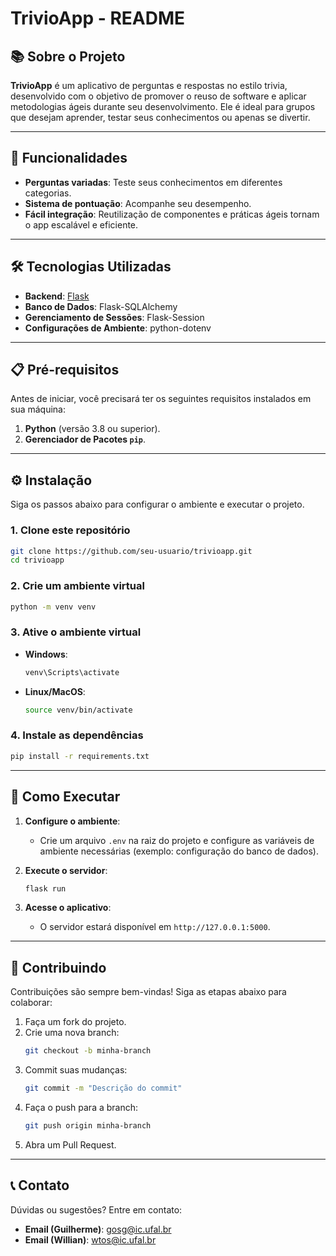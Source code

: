 
# TrivioApp - README

## 📚 Sobre o Projeto

**TrivioApp** é um aplicativo de perguntas e respostas no estilo trivia, desenvolvido com o objetivo de promover o reuso de software e aplicar metodologias ágeis durante seu desenvolvimento. Ele é ideal para grupos que desejam aprender, testar seus conhecimentos ou apenas se divertir.

---

## 🚀 Funcionalidades

- **Perguntas variadas**: Teste seus conhecimentos em diferentes categorias.
- **Sistema de pontuação**: Acompanhe seu desempenho.
- **Fácil integração**: Reutilização de componentes e práticas ágeis tornam o app escalável e eficiente.

---

## 🛠️ Tecnologias Utilizadas

- **Backend**: [Flask](https://flask.palletsprojects.com/)
- **Banco de Dados**: Flask-SQLAlchemy
- **Gerenciamento de Sessões**: Flask-Session
- **Configurações de Ambiente**: python-dotenv

---

## 📋 Pré-requisitos

Antes de iniciar, você precisará ter os seguintes requisitos instalados em sua máquina:

1. **Python** (versão 3.8 ou superior).
2. **Gerenciador de Pacotes `pip`**.

---

## ⚙️ Instalação

Siga os passos abaixo para configurar o ambiente e executar o projeto.

### 1. Clone este repositório
```bash
git clone https://github.com/seu-usuario/trivioapp.git
cd trivioapp
```

### 2. Crie um ambiente virtual
```bash
python -m venv venv
```

### 3. Ative o ambiente virtual
- **Windows**:
  ```bash
  venv\Scripts\activate
  ```
- **Linux/MacOS**:
  ```bash
  source venv/bin/activate
  ```

### 4. Instale as dependências
```bash
pip install -r requirements.txt
```

---

## 🚦 Como Executar

1. **Configure o ambiente**:
   - Crie um arquivo `.env` na raiz do projeto e configure as variáveis de ambiente necessárias (exemplo: configuração do banco de dados).

2. **Execute o servidor**:
   ```bash
   flask run
   ```

3. **Acesse o aplicativo**:
   - O servidor estará disponível em `http://127.0.0.1:5000`.

---

## 🌟 Contribuindo

Contribuições são sempre bem-vindas! Siga as etapas abaixo para colaborar:

1. Faça um fork do projeto.
2. Crie uma nova branch:
   ```bash
   git checkout -b minha-branch
   ```
3. Commit suas mudanças:
   ```bash
   git commit -m "Descrição do commit"
   ```
4. Faça o push para a branch:
   ```bash
   git push origin minha-branch
   ```
5. Abra um Pull Request.

---

## 📞 Contato

Dúvidas ou sugestões? Entre em contato:
- **Email (Guilherme)**: gosg@ic.ufal.br
- **Email (Willian)**: wtos@ic.ufal.br
